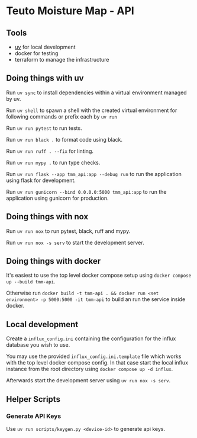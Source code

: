 # Teuto Moisture Map - API

## Tools

- [uv](https://docs.astral.sh/uv/) for local development
- docker for testing
- terraform to manage the infrastructure

## Doing things with uv

Run `uv sync` to install dependencies within a virtual environment managed by uv.

Run `uv shell` to spawn a shell with the created virtual environment for following commands or prefix each by `uv run`

Run `uv run pytest` to run tests.

Run `uv run black .` to format code using black.

Run `uv run ruff . --fix` for linting.

Run `uv run mypy .` to run type checks.

Run `uv run flask --app tmm_api:app --debug run` to run the application using flask for development.

Run `uv run gunicorn --bind 0.0.0.0:5000 tmm_api:app` to run the application using gunicorn for production.

## Doing things with nox

Run `uv run nox` to run pytest, black, ruff and mypy.

Run `uv run nox -s serv` to start the development server.

## Doing things with docker

It's easiest to use the top level docker compose setup using `docker compose up --build tmm-api`.

Otherwise run `docker build -t tmm-api . && docker run <set environment> -p 5000:5000 -it tmm-api` to build an run the service inside docker.

## Local development

Create a `influx_config.ini` containing the configuration for the influx database you wish to use.  

You may use the provided `influx_config.ini.template` file which works with the top level docker compose config.
In that case start the local influx instance from the root directory using `docker compose up -d influx`.

Afterwards start the development server using `uv run nox -s serv`.

## Helper Scripts

### Generate API Keys

Use `uv run scripts/keygen.py <device-id>` to generate api keys.
